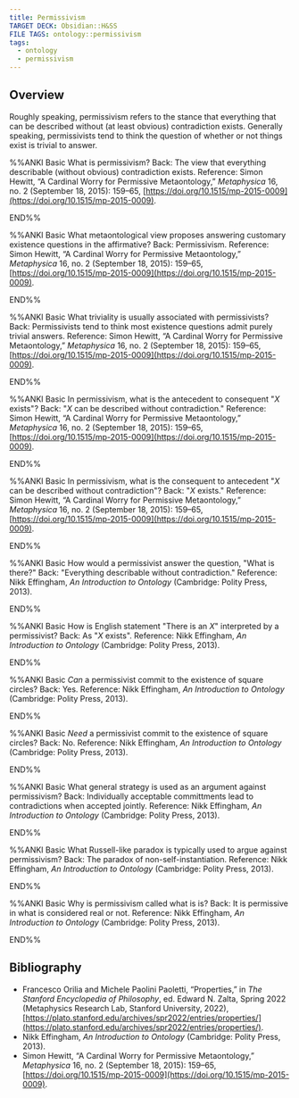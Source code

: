 ```yaml
---
title: Permissivism
TARGET DECK: Obsidian::H&SS
FILE TAGS: ontology::permissivism
tags:
  - ontology
  - permissivism
---
```


## Overview

Roughly speaking, permissivism refers to the stance that everything that can be described without (at least obvious) contradiction exists. Generally speaking, permissivists tend to think the question of whether or not things exist is trivial to answer.

%%ANKI
Basic
What is permissivism?
Back: The view that everything describable (without obvious) contradiction exists.
Reference: Simon Hewitt, “A Cardinal Worry for Permissive Metaontology,” _Metaphysica_ 16, no. 2 (September 18, 2015): 159–65, [https://doi.org/10.1515/mp-2015-0009](https://doi.org/10.1515/mp-2015-0009).
<!--ID: 1720912238010-->
END%%

%%ANKI
Basic
What metaontological view proposes answering customary existence questions in the affirmative?
Back: Permissivism.
Reference: Simon Hewitt, “A Cardinal Worry for Permissive Metaontology,” _Metaphysica_ 16, no. 2 (September 18, 2015): 159–65, [https://doi.org/10.1515/mp-2015-0009](https://doi.org/10.1515/mp-2015-0009).
<!--ID: 1720912238016-->
END%%

%%ANKI
Basic
What triviality is usually associated with permissivists?
Back: Permissivists tend to think most existence questions admit purely trivial answers.
Reference: Simon Hewitt, “A Cardinal Worry for Permissive Metaontology,” _Metaphysica_ 16, no. 2 (September 18, 2015): 159–65, [https://doi.org/10.1515/mp-2015-0009](https://doi.org/10.1515/mp-2015-0009).
<!--ID: 1720965569467-->
END%%

%%ANKI
Basic
In permissivism, what is the antecedent to consequent "$X$ exists"?
Back: "$X$ can be described without contradiction."
Reference: Simon Hewitt, “A Cardinal Worry for Permissive Metaontology,” _Metaphysica_ 16, no. 2 (September 18, 2015): 159–65, [https://doi.org/10.1515/mp-2015-0009](https://doi.org/10.1515/mp-2015-0009).
<!--ID: 1720912238023-->
END%%

%%ANKI
Basic
In permissivism, what is the consequent to antecedent "$X$ can be described without contradiction"?
Back: "$X$ exists."
Reference: Simon Hewitt, “A Cardinal Worry for Permissive Metaontology,” _Metaphysica_ 16, no. 2 (September 18, 2015): 159–65, [https://doi.org/10.1515/mp-2015-0009](https://doi.org/10.1515/mp-2015-0009).
<!--ID: 1720912238027-->
END%%

%%ANKI
Basic
How would a permissivist answer the question, "What is there?"
Back: "Everything describable without contradiction."
Reference: Nikk Effingham, _An Introduction to Ontology_ (Cambridge: Polity Press, 2013).
<!--ID: 1720912238031-->
END%%

%%ANKI
Basic
How is English statement "There is an $X$" interpreted by a permissivist?
Back: As "$X$ exists".
Reference: Nikk Effingham, _An Introduction to Ontology_ (Cambridge: Polity Press, 2013).
<!--ID: 1720912238035-->
END%%

%%ANKI
Basic
*Can* a permissivist commit to the existence of square circles?
Back: Yes.
Reference: Nikk Effingham, _An Introduction to Ontology_ (Cambridge: Polity Press, 2013).
<!--ID: 1720912238038-->
END%%

%%ANKI
Basic
*Need* a permissivist commit to the existence of square circles?
Back: No.
Reference: Nikk Effingham, _An Introduction to Ontology_ (Cambridge: Polity Press, 2013).
<!--ID: 1720912238042-->
END%%

%%ANKI
Basic
What general strategy is used as an argument against permissivism?
Back: Individually acceptable committments lead to contradictions when accepted jointly.
Reference: Nikk Effingham, _An Introduction to Ontology_ (Cambridge: Polity Press, 2013).
<!--ID: 1720912238045-->
END%%

%%ANKI
Basic
What Russell-like paradox is typically used to argue against permissivism?
Back: The paradox of non-self-instantiation.
Reference: Nikk Effingham, _An Introduction to Ontology_ (Cambridge: Polity Press, 2013).
<!--ID: 1720912238049-->
END%%

%%ANKI
Basic
Why is permissivism called what is is?
Back: It is permissive in what is considered real or not.
Reference: Nikk Effingham, _An Introduction to Ontology_ (Cambridge: Polity Press, 2013).
<!--ID: 1753473783756-->
END%%

## Bibliography

* Francesco Orilia and Michele Paolini Paoletti, “Properties,” in _The Stanford Encyclopedia of Philosophy_, ed. Edward N. Zalta, Spring 2022 (Metaphysics Research Lab, Stanford University, 2022), [https://plato.stanford.edu/archives/spr2022/entries/properties/](https://plato.stanford.edu/archives/spr2022/entries/properties/).
* Nikk Effingham, _An Introduction to Ontology_ (Cambridge: Polity Press, 2013).
* Simon Hewitt, “A Cardinal Worry for Permissive Metaontology,” _Metaphysica_ 16, no. 2 (September 18, 2015): 159–65, [https://doi.org/10.1515/mp-2015-0009](https://doi.org/10.1515/mp-2015-0009).